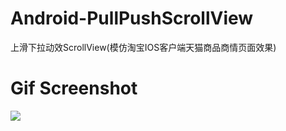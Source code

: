# Android-PullPushScrollView
上滑下拉动效ScrollView(模仿淘宝IOS客户端天猫商品商情页面效果)

# Gif Screenshot
![](http://i.imgur.com/w7lOq9e.gif)
